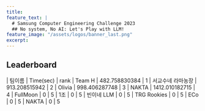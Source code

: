 ```yaml
---
title:
feature_text: |
  # Samsung Computer Engineering Challenge 2023
  ## No system, No AI: Let's Play with LLM!
feature_image: "/assets/logos/banner_last.png"
excerpt:
---
```

## Leaderboard

| 팀이름                | Time(sec)               |   rank 
| Team H                | 482.758830384           |     1
| 서교수네 라마농장      | 913.208515942           |     2
| Olivia                | 998.406287748           |     3
| NAKTA                 | 1412.010182715          |     4
| FullMoon              | 0                       |     5
| 1조                   | 0                       |     5
| 빈이네 LLM            | 0                       |     5
| TRG Rookies           | 0                       |     5
| ECo                   | 0                       |     5
| NAKTA                 | 0                       |     5
